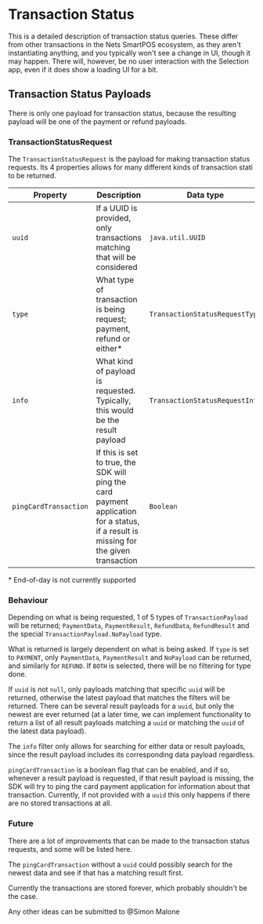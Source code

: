 # Transaction Status

This is a detailed description of transaction status queries. These differ from
other transactions in the Nets SmartPOS ecosystem, as they aren't instantiating
anything, and you typically won't see a change in UI, though it may happen. 
There will, however, be no user interaction with the Selection app, even if it
does show a loading UI for a bit.

## Transaction Status Payloads

There is only one payload for transaction status, because the resulting payload
will be one of the payment or refund payloads.

### TransactionStatusRequest

The `TransactionStatusRequest` is the payload for making transaction status
requests. Its 4 properties allows for many different kinds of transaction stati
to be returned.

|Property|Description|Data type|Required|
|--------|-----------|---------|--------|
|`uuid`|If a UUID is provided, only transactions matching that will be considered|`java.util.UUID`|No|
|`type`|What type of transaction is being request; payment, refund or either\*|`TransactionStatusRequestType`|Yes|
|`info`|What kind of payload is requested. Typically, this would be the result payload|`TransactionStatusRequestInfo`|Yes|
|`pingCardTransaction`|If this is set to true, the SDK will ping the card payment application for a status, if a result is missing for the given transaction|`Boolean`|Yes|

\* End-of-day is not currently supported

### Behaviour

Depending on what is being requested, 1 of 5 types of `TransactionPayload` will
be returned; `PaymentData`, `PaymentResult`, `RefundData`, `RefundResult` and
the special `TransactionPayload.NoPayload` type.

What is returned is largely dependent on what is being asked. If `type` is set
to `PAYMENT`, only `PaymentData`, `PaymentResult` and `NoPayload` can be 
returned, and similarly for `REFUND`. If `BOTH` is selected, there will be no
filtering for type done.

If `uuid` is not `null`, only payloads matching that specific `uuid` will be 
returned, otherwise the latest payload that matches the filters will be 
returned. There can be several result payloads for a `uuid`, but only the newest
are ever returned (at a later time, we can implement functionality to return
a list of all result payloads matching a `uuid` or matching the `uuid` of the
latest data payload).

The `info` filter only allows for searching for either data or result payloads,
since the result payload includes its corresponding data payload regardless.

`pingCardTransaction` is a boolean flag that can be enabled, and if so, whenever
a result payload is requested, if that result payload is missing, the SDK will
try to ping the card payment application for information about that transaction.
Currently, if not provided with a `uuid` this only happens if there are no 
stored transactions at all.

### Future

There are a lot of improvements that can be made to the transaction status 
requests, and some will be listed here.

The `pingCardTransaction` without a `uuid` could possibly search for the newest
data and see if that has a matching result first.

Currently the transactions are stored forever, which probably shouldn't be the
case.

Any other ideas can be submitted to @Simon Malone
